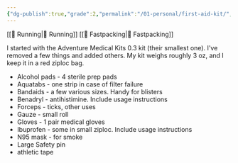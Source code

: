```yaml
---
{"dg-publish":true,"grade":2,"permalink":"/01-personal/first-aid-kit/","dgPassFrontmatter":true}
---
```



[[📘 Running\|📘 Running]] [[📘 Fastpacking\|📘 Fastpacking]]

I started with the Adventure Medical Kits 0.3 kit (their smallest one). I've removed a few things and added others. My kit weighs roughly 3 oz, and I keep it in a red ziploc bag.

* Alcohol pads - 4 sterile prep pads
* Aquatabs - one strip in case of filter failure
* Bandaids - a few various sizes. Handy for blisters
* Benadryl - antihistimine. Include usage instructions
* Forceps - ticks, other uses
* Gauze - small roll
* Gloves - 1 pair medical gloves
* Ibuprofen - some in small ziploc. Include usage instructions
* N95 mask - for smoke
* Large Safety pin
* athletic tape
